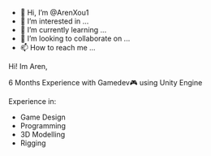 - 👋 Hi, I’m @ArenXou1
- 👀 I’m interested in ...
- 🌱 I’m currently learning ...
- 💞️ I’m looking to collaborate on ...
- 📫 How to reach me ...

<!---
ArenXou1/ArenXou1 is a ✨ special ✨ repository because its `README.md` (this file) appears on your GitHub profile.
You can click the Preview link to take a look at your changes.
--->

Hi! Im Aren,

6 Months Experience with Gamedev🎮 using Unity Engine

Experience in:
- Game Design
- Programming
- 3D Modelling
- Rigging
